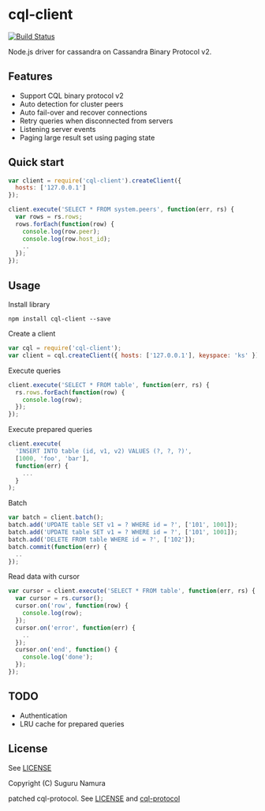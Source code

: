cql-client
==========

[![Build Status](https://travis-ci.org/suguru/cql-client.png)](https://travis-ci.org/suguru/cql-client)

Node.js driver for cassandra on Cassandra Binary Protocol v2.

Features
----------

- Support CQL binary protocol v2
- Auto detection for cluster peers
- Auto fail-over and recover connections
- Retry queries when disconnected from servers
- Listening server events
- Paging large result set using paging state

Quick start
----------

```js
var client = require('cql-client').createClient({
  hosts: ['127.0.0.1']
});

client.execute('SELECT * FROM system.peers', function(err, rs) {
  var rows = rs.rows;
  rows.forEach(function(row) {
    console.log(row.peer);
    console.log(row.host_id);
    ..
  });
});
```

Usage
----------

Install library

```
npm install cql-client --save
```

Create a client

```js
var cql = require('cql-client');
var client = cql.createClient({ hosts: ['127.0.0.1'], keyspace: 'ks' });
```

Execute queries

```js
client.execute('SELECT * FROM table', function(err, rs) {
  rs.rows.forEach(function(row) {
    console.log(row);
  });
});
```

Execute prepared queries

```js
client.execute(
  'INSERT INTO table (id, v1, v2) VALUES (?, ?, ?)',
  [1000, 'foo', 'bar'],
  function(err) {
    ...
  }
);
```

Batch

```js
var batch = client.batch();
batch.add('UPDATE table SET v1 = ? WHERE id = ?', ['101', 1001]);
batch.add('UPDATE table SET v1 = ? WHERE id = ?', ['101', 1001]);
batch.add('DELETE FROM table WHERE id = ?', ['102']);
batch.commit(function(err) {
  ..
});
```

Read data with cursor

```js
var cursor = client.execute('SELECT * FROM table', function(err, rs) {
  var cursor = rs.cursor();
  cursor.on('row', function(row) {
    console.log(row);
  });
  cursor.on('error', function(err) {
    ..
  });
  cursor.on('end', function() {
    console.log('done');
  });
});
```

TODO
----------

- Authentication
- LRU cache for prepared queries

License
----------

See [LICENSE](LICENSE)

Copyright (C) Suguru Namura

patched cql-protocol. See [LICENSE](LICENSE.cql-protocol) and [cql-protocol](https://github.com/yukim/cql-protocol/)

